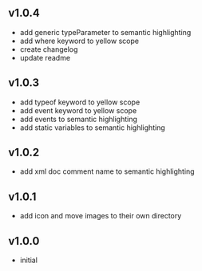## v1.0.4
* add generic typeParameter to semantic highlighting
* add where keyword to yellow scope
* create changelog
* update readme
## v1.0.3
* add typeof keyword to yellow scope
* add event keyword to yellow scope
* add events to semantic highlighting
* add static variables to semantic highlighting
## v1.0.2
* add xml doc comment name to semantic highlighting
## v1.0.1
* add icon and move images to their own directory
## v1.0.0
* initial
